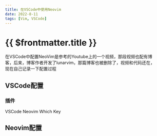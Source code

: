 ```yaml
---
title: 在VSCode中使用Neovim
date: 2022-8-11
tags: [Vim, VSCode]
---
```


# {{ $frontmatter.title }}

在VSCode中配置NeoVim是参考的Youtube上的一个视频，那段视频也配有博客，后来，博客作者开发了lunarvim，那篇博客也被删除了，视频和代码还在，现在自己记录一下配置过程

## VSCode配置

### 插件

VSCode Neovim
Which Key

## Neovim配置